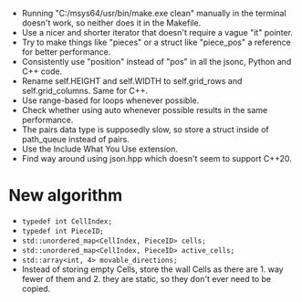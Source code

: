 * Running "C:/msys64/usr/bin/make.exe clean" manually in the terminal doesn't work, so neither does it in the Makefile.
* Use a nicer and shorter iterator that doesn't require a vague "it" pointer.
* Try to make things like "pieces" or a struct like "piece_pos" a reference for better performance.
* Consistently use "position" instead of "pos" in all the jsonc, Python and C++ code.
* Rename self.HEIGHT and self.WIDTH to self.grid_rows and self.grid_columns. Same for C++.
* Use range-based for loops whenever possible.
* Check whether using auto whenever possible results in the same performance.
* The pairs data type is supposedly slow, so store a struct inside of path_queue instead of pairs.
* Use the Include What You Use extension.
* Find way around using json.hpp which doesn't seem to support C++20.

# New algorithm
* `typedef int CellIndex;`
* `typedef int PieceID;`
* `std::unordered_map<CellIndex, PieceID> cells;`
* `std::unordered_map<CellIndex, PieceID> active_cells;`
* `std::array<int, 4> movable_directions;`
* Instead of storing empty Cells, store the wall Cells as there are 1. way fewer of them and 2. they are static, so they don't ever need to be copied.
